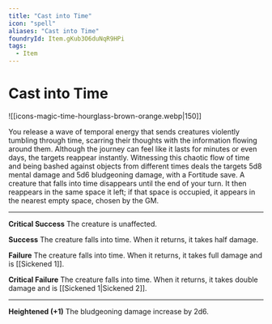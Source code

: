 ```yaml
---
title: "Cast into Time"
icon: "spell"
aliases: "Cast into Time"
foundryId: Item.gKub3O6duNqR9HPi
tags:
  - Item
---
```


# Cast into Time
![[icons-magic-time-hourglass-brown-orange.webp|150]]

You release a wave of temporal energy that sends creatures violently tumbling through time, scarring their thoughts with the information flowing around them. Although the journey can feel like it lasts for minutes or even days, the targets reappear instantly. Witnessing this chaotic flow of time and being bashed against objects from different times deals the targets 5d8 mental damage and 5d6 bludgeoning damage, with a Fortitude save. A creature that falls into time disappears until the end of your turn. It then reappears in the same space it left; if that space is occupied, it appears in the nearest empty space, chosen by the GM.

* * *

**Critical Success** The creature is unaffected.

**Success** The creature falls into time. When it returns, it takes half damage.

**Failure** The creature falls into time. When it returns, it takes full damage and is [[Sickened 1]].

**Critical Failure** The creature falls into time. When it returns, it takes double damage and is [[Sickened 1|Sickened 2]].

* * *

**Heightened (+1)** The bludgeoning damage increase by 2d6.
